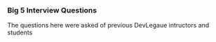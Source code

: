 ### Big 5 Interview Questions

The questions here were asked of previous DevLegaue intructors and students

